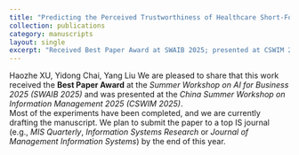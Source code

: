```yaml
---
title: "Predicting the Perceived Trustworthiness of Healthcare Short-Form Videos: A Deep Neural Point Process–enhanced Multimodal Learning Approach"
collection: publications
category: manuscripts
layout: single
excerpt: "Received Best Paper Award at SWAIB 2025; presented at CSWIM 2025. Manuscript in progress."
---
```

Haozhe XU, Yidong Chai, Yang Liu
We are pleased to share that this work received the **Best Paper Award** at the *Summer Workshop on AI for Business 2025 (SWAIB 2025)* and was presented at the *China Summer Workshop on Information Management 2025 (CSWIM 2025)*.  
Most of the experiments have been completed, and we are currently drafting the manuscript. We plan to submit the paper to a top IS journal (e.g., *MIS Quarterly*,  *Information Systems Research* or *Journal of Management Information Systems*) by the end of this year.
